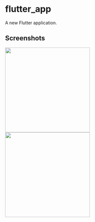 # flutter_app

A new Flutter application.


## Screenshots
<img src = "https://user-images.githubusercontent.com/55586537/118389199-5251f180-b646-11eb-9f97-9bb6c03374c0.png" width = "275">          <img src = "https://user-images.githubusercontent.com/55586537/118389216-70b7ed00-b646-11eb-88ce-3d4e1468bcd8.png" width = "275">
